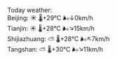 Today weather:  
Beijing: ☀️ 🌡️+29°C 🌬️↓0km/h  
Tianjin: ☀️ 🌡️+28°C 🌬️↘15km/h  
Shijiazhuang: ⛅️  🌡️+28°C 🌬️↖7km/h  
Tangshan: ⛅️  🌡️+30°C 🌬️↘11km/h  

